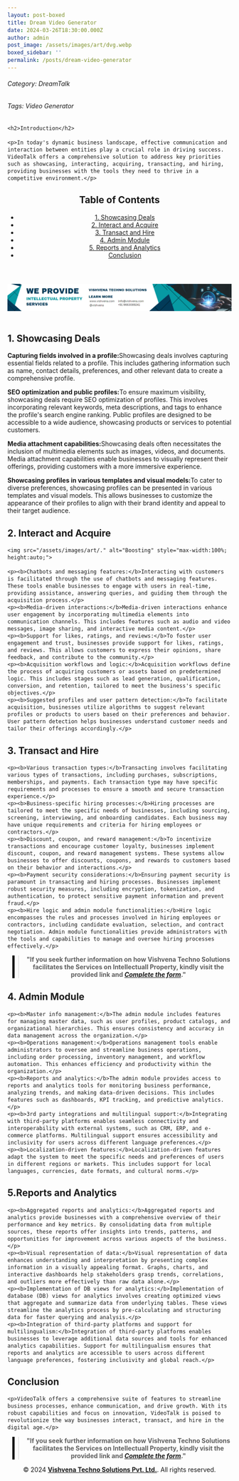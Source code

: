```yaml
---
layout: post-boxed
title: Dream Video Generator
date: 2024-03-26T18:30:00.000Z
author: admin
post_image: /assets/images/art/dvg.webp
boxed_sidebar: ''
permalink: /posts/dream-video-generator
---
```


###### Category: DreamTalk

###### Tags: Video Generator

<html lang="en">
<head>
    <meta charset="UTF-8">
    <meta name="viewport" content="width=device-width, initial-scale=1.0">
    <title><h1>Dream Video Generator</h1></title>
    <meta name="description" content="Discover how VideoTalk transforms business operations with its innovative features for showcasing, interacting, acquiring, transacting, and hiring. Elevate your organization's efficiency and effectiveness with VideoTalk today.">
</head>
<body>

<section id="introduction">

```
<h2>Introduction</h2>

<p>In today's dynamic business landscape, effective communication and interaction between entities play a crucial role in driving success. VideoTalk offers a comprehensive solution to address key priorities such as showcasing, interacting, acquiring, transacting, and hiring, providing businesses with the tools they need to thrive in a competitive environment.</p>
```

</section>

   <header>
	<h2>Table of Contents</h2>
       <nav>
			<ul>
				<li><a href="#1">1. Showcasing Deals</a></li>
				<li><a href="#2">2. Interact and Acquire</a></li>
				<li><a href="#3">3. Transact and Hire</a></li>
				<li><a href="#4">4. Admin Module</a></li>				
				<li><a href="#5">5. Reports and Analytics</a></li>
				<li><a href="#6">Conclusion</a></li>
			</ul>
		</nav>
	</header>

<a href="/contact">
  <img src="/assets/images/art/ip ads a.webp" alt="inlinead" style="max-width:100%; height:auto;">
</a>
<br><br>

<article>

<section id="1">
	<h2>1. Showcasing Deals</h2>
		<p><b>Capturing fields involved in a profile:</b>Showcasing deals involves capturing essential fields related to a profile. This includes gathering information such as name, contact details, preferences, and other relevant data to create a comprehensive profile.</p>
		<p><b>SEO optimization and public profiles:</b>To ensure maximum visibility, showcasing deals require SEO optimization of profiles. This involves incorporating relevant keywords, meta descriptions, and tags to enhance the profile's search engine ranking. Public profiles are designed to be accessible to a wide audience, showcasing products or services to potential customers.</p>
		<p><b>Media attachment capabilities:</b>Showcasing deals often necessitates the inclusion of multimedia elements such as images, videos, and documents. Media attachment capabilities enable businesses to visually represent their offerings, providing customers with a more immersive experience.</p>
		<p><b>Showcasing profiles in various templates and visual models:</b>To cater to diverse preferences, showcasing profiles can be presented in various templates and visual models. This allows businesses to customize the appearance of their profiles to align with their brand identity and appeal to their target audience.</p>
</section>

<section id="2">
	<h2>2. Interact and Acquire</h2>

```
<img src="/assets/images/art/." alt="Boosting" style="max-width:100%; height:auto;">

<p><b>Chatbots and messaging features:</b>Interacting with customers is facilitated through the use of chatbots and messaging features. These tools enable businesses to engage with users in real-time, providing assistance, answering queries, and guiding them through the acquisition process.</p>
<p><b>Media-driven interactions:</b>Media-driven interactions enhance user engagement by incorporating multimedia elements into communication channels. This includes features such as audio and video messages, image sharing, and interactive media content.</p>
<p><b>Support for likes, ratings, and reviews:</b>To foster user engagement and trust, businesses provide support for likes, ratings, and reviews. This allows customers to express their opinions, share feedback, and contribute to the community.</p>
<p><b>Acquisition workflows and logic:</b>Acquisition workflows define the process of acquiring customers or assets based on predetermined logic. This includes stages such as lead generation, qualification, conversion, and retention, tailored to meet the business's specific objectives.</p>
<p><b>Suggested profiles and user pattern detection:</b>To facilitate acquisition, businesses utilize algorithms to suggest relevant profiles or products to users based on their preferences and behavior. User pattern detection helps businesses understand customer needs and tailor their offerings accordingly.</p>
```

</section>

<section id="3">
	<h2>3. Transact and Hire</h2>

```
<p><b>Various transaction types:</b>Transacting involves facilitating various types of transactions, including purchases, subscriptions, memberships, and payments. Each transaction type may have specific requirements and processes to ensure a smooth and secure transaction experience.</p>
<p><b>Business-specific hiring processes:</b>Hiring processes are tailored to meet the specific needs of businesses, including sourcing, screening, interviewing, and onboarding candidates. Each business may have unique requirements and criteria for hiring employees or contractors.</p>
<p><b>Discount, coupon, and reward management:</b>To incentivize transactions and encourage customer loyalty, businesses implement discount, coupon, and reward management systems. These systems allow businesses to offer discounts, coupons, and rewards to customers based on their behavior and interactions.</p>
<p><b>Payment security considerations:</b>Ensuring payment security is paramount in transacting and hiring processes. Businesses implement robust security measures, including encryption, tokenization, and authentication, to protect sensitive payment information and prevent fraud.</p>
<p><b>Hire logic and admin module functionalities:</b>Hire logic encompasses the rules and processes involved in hiring employees or contractors, including candidate evaluation, selection, and contract negotiation. Admin module functionalities provide administrators with the tools and capabilities to manage and oversee hiring processes effectively.</p>
```

</section>

<center><blockquote style="position:relative;">
<p><b style="font-size:1em;">"If you seek further information on how Vishvena Techno Solutions facilitates the Services on Intellectuall Property, kindly visit the provided link and <a href="/contact"><i>Complete the form</i></a>."</b></p>
<div style="position:absolute; top:0; bottom:0; left:-15px; border-left:5px solid black;"></div>
</blockquote></center>

<section id="4">
	<h2>4. Admin Module</h2>

```
<p><b>Master info management:</b>The admin module includes features for managing master data, such as user profiles, product catalogs, and organizational hierarchies. This ensures consistency and accuracy in data management across the organization.</p>
<p><b>Operations management:</b>Operations management tools enable administrators to oversee and streamline business operations, including order processing, inventory management, and workflow automation. This enhances efficiency and productivity within the organization.</p>
<p><b>Reports and analytics:</b>The admin module provides access to reports and analytics tools for monitoring business performance, analyzing trends, and making data-driven decisions. This includes features such as dashboards, KPI tracking, and predictive analytics.</p>
<p><b>3rd party integrations and multilingual support:</b>Integrating with third-party platforms enables seamless connectivity and interoperability with external systems, such as CRM, ERP, and e-commerce platforms. Multilingual support ensures accessibility and inclusivity for users across different language preferences.</p>
<p><b>Localization-driven features:</b>Localization-driven features adapt the system to meet the specific needs and preferences of users in different regions or markets. This includes support for local languages, currencies, date formats, and cultural norms.</p>
```

</section>

<section id="5">
	<h2>5.Reports and Analytics</h2>

```
<p><b>Aggregated reports and analytics:</b>Aggregated reports and analytics provide businesses with a comprehensive overview of their performance and key metrics. By consolidating data from multiple sources, these reports offer insights into trends, patterns, and opportunities for improvement across various aspects of the business.</p>
<p><b>Visual representation of data:</b>Visual representation of data enhances understanding and interpretation by presenting complex information in a visually appealing format. Graphs, charts, and interactive dashboards help stakeholders grasp trends, correlations, and outliers more effectively than raw data alone.</p>
<p><b>Implementation of DB views for analytics:</b>Implementation of database (DB) views for analytics involves creating optimized views that aggregate and summarize data from underlying tables. These views streamline the analytics process by pre-calculating and structuring data for faster querying and analysis.</p>
<p><b>Integration of third-party platforms and support for multilingualism:</b>Integration of third-party platforms enables businesses to leverage additional data sources and tools for enhanced analytics capabilities. Support for multilingualism ensures that reports and analytics are accessible to users across different language preferences, fostering inclusivity and global reach.</p>
```

</section>

<section id="6">
	<h2>Conclusion</h2>

```
<p>VideoTalk offers a comprehensive suite of features to streamline business processes, enhance communication, and drive growth. With its robust capabilities and focus on innovation, VideoTalk is poised to revolutionize the way businesses interact, transact, and hire in the digital age.</p>
```

</section>

</article>

<center><blockquote style="position:relative;">
<p><b style="font-size:1em;">"If you seek further information on how Vishvena Techno Solutions facilitates the Services on Intellectuall Property, kindly visit the provided link and <a href="/contact"><i>Complete the form</i></a>."</b></p>
<div style="position:absolute; top:0; bottom:0; left:-15px; border-left:5px solid black;"></div>
</blockquote></center>

<footer>
<center><p>&copy; 2024 <a href="https://vishvena.com"><b>Vishvena Techno Solutions Pvt. Ltd.</b></a>. All rights reserved.</p></center>

</footer>
</body>
</html>
